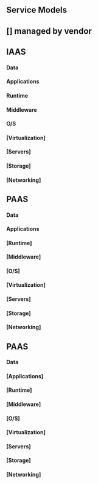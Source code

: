 ## Service Models
## [] managed by vendor

## IAAS
#### Data
#### Applications
#### Runtime
#### Middleware
#### O/S
#### [Virtualization]
#### [Servers]
#### [Storage]
#### [Networking]

## PAAS
#### Data
#### Applications
#### [Runtime]
#### [Middleware]
#### [O/S]
#### [Virtualization]
#### [Servers]
#### [Storage]
#### [Networking]

## PAAS
#### Data
#### [Applications]
#### [Runtime]
#### [Middleware]
#### [O/S]
#### [Virtualization]
#### [Servers]
#### [Storage]
#### [Networking]
